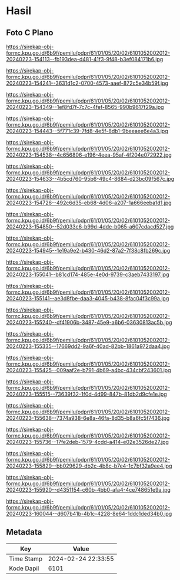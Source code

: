 # Hasil

## Foto C Plano

https://sirekap-obj-formc.kpu.go.id/6b9f/pemilu/pdpr/61/01/05/20/02/6101052002012-20240223-154113--fb193dea-d481-41f3-9f48-b3ef084171b6.jpg

https://sirekap-obj-formc.kpu.go.id/6b9f/pemilu/pdpr/61/01/05/20/02/6101052002012-20240223-154241--3631d1c2-0700-4573-aaef-872c5e34b59f.jpg

https://sirekap-obj-formc.kpu.go.id/6b9f/pemilu/pdpr/61/01/05/20/02/6101052002012-20240223-154349--1ef8fd7f-7c7c-4fef-8565-990b9617f29a.jpg

https://sirekap-obj-formc.kpu.go.id/6b9f/pemilu/pdpr/61/01/05/20/02/6101052002012-20240223-154443--5f771c39-7fd8-4e5f-8db1-9beeaee6e4a3.jpg

https://sirekap-obj-formc.kpu.go.id/6b9f/pemilu/pdpr/61/01/05/20/02/6101052002012-20240223-154538--4c656806-e196-4eea-95af-4f204e072922.jpg

https://sirekap-obj-formc.kpu.go.id/6b9f/pemilu/pdpr/61/01/05/20/02/6101052002012-20240223-154633--4b5cd760-95b6-49c4-8684-d23bc09f567c.jpg

https://sirekap-obj-formc.kpu.go.id/6b9f/pemilu/pdpr/61/01/05/20/02/6101052002012-20240223-154726--492c6d35-eb68-4d06-a207-1a666eeba1d1.jpg

https://sirekap-obj-formc.kpu.go.id/6b9f/pemilu/pdpr/61/01/05/20/02/6101052002012-20240223-154850--52d033c6-b99d-4dde-b065-a607cdacd527.jpg

https://sirekap-obj-formc.kpu.go.id/6b9f/pemilu/pdpr/61/01/05/20/02/6101052002012-20240223-154945--1e19a9e2-b430-46d2-87a2-7f38c8fb269c.jpg

https://sirekap-obj-formc.kpu.go.id/6b9f/pemilu/pdpr/61/01/05/20/02/6101052002012-20240223-155041--b81cd174-485e-4e0d-9739-c3aeb7433197.jpg

https://sirekap-obj-formc.kpu.go.id/6b9f/pemilu/pdpr/61/01/05/20/02/6101052002012-20240223-155141--ae3d8fbe-daa3-4045-b438-8fac04f3c99a.jpg

https://sirekap-obj-formc.kpu.go.id/6b9f/pemilu/pdpr/61/01/05/20/02/6101052002012-20240223-155240--df41906b-3487-45e9-a6b6-03630813ac5b.jpg

https://sirekap-obj-formc.kpu.go.id/6b9f/pemilu/pdpr/61/01/05/20/02/6101052002012-20240223-155335--17669dd2-9a6f-40ad-82bb-1861a972daa4.jpg

https://sirekap-obj-formc.kpu.go.id/6b9f/pemilu/pdpr/61/01/05/20/02/6101052002012-20240223-155425--009aaf2e-b791-4b69-a4bc-434cbf243601.jpg

https://sirekap-obj-formc.kpu.go.id/6b9f/pemilu/pdpr/61/01/05/20/02/6101052002012-20240223-155515--73639f32-1f0d-4d99-847b-81db2d9cfe1e.jpg

https://sirekap-obj-formc.kpu.go.id/6b9f/pemilu/pdpr/61/01/05/20/02/6101052002012-20240223-155638--7374a938-6e8a-46fa-8d35-b8a6fc5f7436.jpg

https://sirekap-obj-formc.kpu.go.id/6b9f/pemilu/pdpr/61/01/05/20/02/6101052002012-20240223-155736--17fe2deb-1579-4cdd-a414-e02e3526de27.jpg

https://sirekap-obj-formc.kpu.go.id/6b9f/pemilu/pdpr/61/01/05/20/02/6101052002012-20240223-155829--bb029629-db2c-4b8c-b7e4-1c7bf32a9ee4.jpg

https://sirekap-obj-formc.kpu.go.id/6b9f/pemilu/pdpr/61/01/05/20/02/6101052002012-20240223-155920--d4351154-c60b-4bb0-afa4-4ce748651e9a.jpg

https://sirekap-obj-formc.kpu.go.id/6b9f/pemilu/pdpr/61/01/05/20/02/6101052002012-20240223-160044--d607b41b-4b1c-4228-8e64-1ddc1ded34b0.jpg


## Metadata

| Key        | Value               |
| ---------- | ------------------- |
| Time Stamp | 2024-02-24 22:33:55 |
| Kode Dapil | 6101                |



